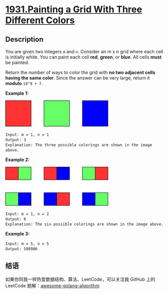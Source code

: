 # [1931.Painting a Grid With Three Different Colors][title]

## Description
You are given two integers `m` and `n`. Consider an m x n grid where each cell is initially white. You can paint each cell **red**, **green**, or **blue**. All cells **must** be painted.

Return the number of ways to color the grid with **no two adjacent cells having the same color**. Since the answer can be very large, return it **modulo** `10^9 + 7`.

**Example 1:**  

![1](./1.png)

```
Input: m = 1, n = 1
Output: 3
Explanation: The three possible colorings are shown in the image above.
```

**Example 2:**  

![2](./2.png)

```
Input: m = 1, n = 2
Output: 6
Explanation: The six possible colorings are shown in the image above.
```

**Example 3:**

```
Input: m = 5, n = 5
Output: 580986
```

## 结语

如果你同我一样热爱数据结构、算法、LeetCode，可以关注我 GitHub 上的 LeetCode 题解：[awesome-golang-algorithm][me]

[title]: https://leetcode.com/problems/painting-a-grid-with-three-different-colors/
[me]: https://github.com/kylesliu/awesome-golang-algorithm
